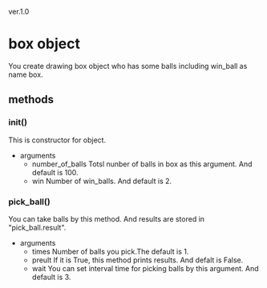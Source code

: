 ver.1.0
# box object
You create drawing box object who has some balls including win_ball as name box.
## methods
### __init__()
This is constructor for object.
- arguments
	- number_of_balls
	Totsl nunber of balls in box as this argument. And default is 100. 
	- win
	Number of win_balls. And default is 2.
### pick_ball()
You can take balls by this method. And results are stored in "pick_ball.result".
- arguments
	- times
	Number of balls you pick.The default is 1.
	- preult
	If it is True, this method prints results. And defalt is False.
	- wait
	You can set interval time for picking balls by this argument. And default is 3.
